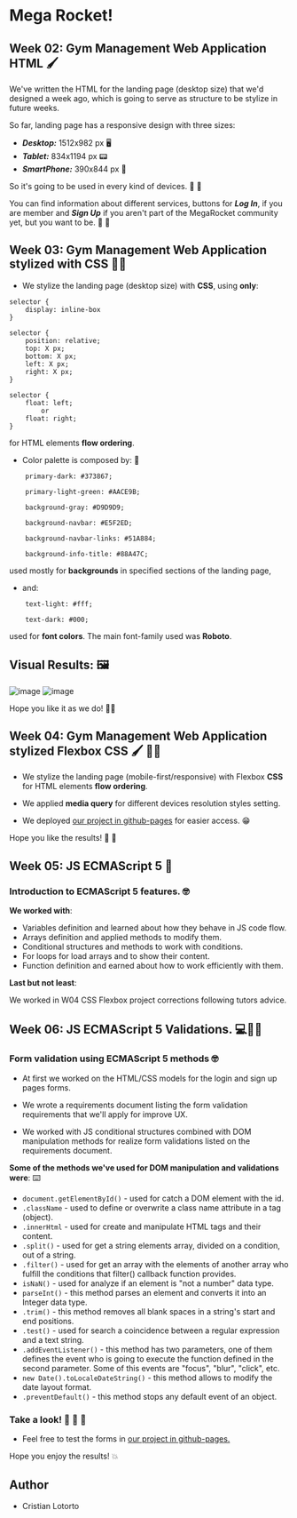 # Mega Rocket!

## Week 02: Gym Management Web Application HTML :paintbrush:

We've written the HTML for the landing page (desktop size) that we'd designed a week ago, which is going to serve as structure to be stylize in future weeks.

So far, landing page has a responsive design with three sizes:

-   **_Desktop:_** 1512x982 px :desktop_computer:
-   **_Tablet:_** 834x1194 px :pager:
-   **_SmartPhone:_** 390x844 px :iphone:

So it's going to be used in every kind of devices. :raised_hands: :raised_hands:

You can find information about different services, buttons for **_Log In_**, if you are member and **_Sign Up_** if you aren't part of the MegaRocket community yet, but you want to be. :muscle: :mechanical_arm:

## Week 03: Gym Management Web Application stylized with CSS :artist:

-   We stylize the landing page (desktop size) with **CSS**, using **only**:

```
selector {
    display: inline-box
}

selector {
    position: relative;
    top: X px;
    bottom: X px;
    left: X px;
    right: X px;
}

selector {
    float: left;
        or
    float: right;
}
```

for HTML elements **flow ordering**.

-   Color palette is composed by: :art:

```
    primary-dark: #373867;

    primary-light-green: #AACE9B;

    background-gray: #D9D9D9;

    background-navbar: #E5F2ED;

    background-navbar-links: #51A884;

    background-info-title: #88A47C;
```

used mostly for **backgrounds** in specified sections of the landing page,

-   and:

```
    text-light: #fff;

    text-dark: #000;
```

used for **font colors**. The main font-family used was **Roboto**.

## Visual Results: :framed_picture:

![image](https://user-images.githubusercontent.com/91099276/229694989-d12f1823-c481-445b-998c-b6c57223bfda.png)
![image](https://user-images.githubusercontent.com/91099276/229695134-da305652-3dc5-44b4-bd61-c81420a38105.png)

Hope you like it as we do! :star_struck::star_struck:

## Week 04: Gym Management Web Application stylized Flexbox CSS :paintbrush: :artist:

-   We stylize the landing page (mobile-first/responsive) with Flexbox **CSS** for HTML elements **flow ordering**.

-   We applied **media query** for different devices resolution styles setting.

-   We deployed [our project in github-pages](https://cristianlotorto.github.io/BaSP-M2023/Week-04/index.html) for easier access. :grin:

Hope you like the results! :partying_face: :partying_face:

## Week 05: JS ECMAScript 5 :clown_face:

### Introduction to ECMAScript 5 features. :nerd_face:

**We worked with**:

-   Variables definition and learned about how they behave in JS code flow.
-   Arrays definition and applied methods to modify them.
-   Conditional structures and methods to work with conditions.
-   For loops for load arrays and to show their content.
-   Function definition and earned about how to work efficiently with them.

**Last but not least**:

We worked in W04 CSS Flexbox project corrections following tutors advice.

## Week 06: JS ECMAScript 5 Validations. :computer::policeman:

### Form validation using **ECMAScript 5** methods :nerd_face:

-   At first we worked on the HTML/CSS models for the login and sign up pages forms.

-   We wrote a requirements document listing the form validation requirements that we'll apply for improve UX.

-   We worked with JS conditional structures combined with DOM manipulation methods for realize form validations listed on the requirements document.

**Some of the methods we've used for DOM manipulation and validations were**: :keyboard:

-   `document.getElementById()` - used for catch a DOM element with the id.
-   `.className` - used to define or overwrite a class name attribute in a tag (object).
-   `.innerHtml` - used for create and manipulate HTML tags and their content.
-   `.split()` - used for get a string elements array, divided on a condition, out of a string.
-   `.filter()` - used for get an array with the elements of another array who fulfill the conditions that filter() callback function provides.
-   `isNaN()` - used for analyze if an element is "not a number" data type.
-   `parseInt()` - this method parses an element and converts it into an Integer data type.
-   `.trim()` - this method removes all blank spaces in a string's start and end positions.
-   `.test()` - used for search a coincidence between a regular expression and a text string.
-   `.addEventListener()` - this method has two parameters, one of them defines the event who is going to execute the function defined in the second parameter. Some of this events are "focus", "blur", "click", etc.
-   `new Date().toLocaleDateString()` - this method allows to modify the date layout format.
-   `.preventDefault()` - this method stops any default event of an object.

### Take a look! :see_no_evil: :hear_no_evil: :speak_no_evil:

-   Feel free to test the forms in [our project in github-pages.](https://cristianlotorto.github.io/BaSP-M2023/Week-04/index.html)

Hope you enjoy the results! :boom:

## Author

-   Cristian Lotorto
